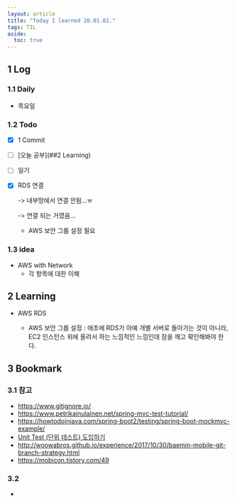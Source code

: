 ```yaml
---
layout: article
title: "Today I learned 20.01.02."
tags: TIL
aside:
  toc: true
---
```


## 1 Log

### 1.1 Daily

- 목요일

### 1.2 Todo

- [x] 1 Commit

- [ ] [오늘 공부](##2 Learning)

- [ ] 일기

- [x] RDS 연결

  -> 내부망에서 연결 안됨...ㅠ

  -> 연결 되는 거였음...

  - AWS 보안 그룹 설정 필요


### 1.3 idea

- AWS with Network
  - 각 항목에 대한 이해



## 2 Learning

- AWS RDS

  - AWS 보안 그룹 설정 : 애초에 RDS가 아예 개별 서버로 돌아가는 것이 아니라, EC2 인스턴스 위에 올려서 하는 느낌적인 느낌인데 잠을 깨고 확인해봐야 한다.
  
  
  
  

## 3 Bookmark
### 3.1 참고

- https://www.gitignore.io/
- https://www.petrikainulainen.net/spring-mvc-test-tutorial/
- https://howtodoinjava.com/spring-boot2/testing/spring-boot-mockmvc-example/
- [Unit Test (단위 테스트) 도입하기](https://www.popit.kr/unit-test-단위-테스트-도입하기-1편/)
- http://woowabros.github.io/experience/2017/10/30/baemin-mobile-git-branch-strategy.html
- https://mobicon.tistory.com/49

### 3.2 

- 